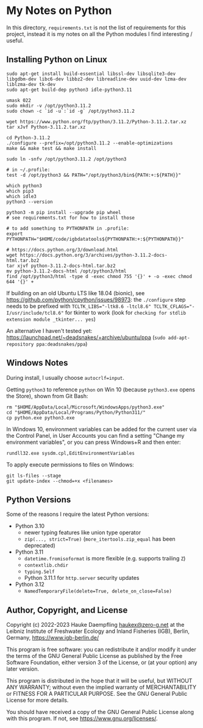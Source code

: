 My Notes on Python
==================

In this directory, `requirements.txt` is not the list of requirements
for this project, instead it is my notes on all the Python modules
I find interesting / useful.

Installing Python on Linux
--------------------------

    sudo apt-get install build-essential libssl-dev libsqlite3-dev libgdbm-dev libc6-dev libbz2-dev libreadline-dev uuid-dev lzma-dev liblzma-dev tk-dev
    sudo apt-get build-dep python3 idle-python3.11
    
    umask 022
    sudo mkdir -v /opt/python3.11.2
    sudo chown -c `id -u`:`id -g` /opt/python3.11.2
    
    wget https://www.python.org/ftp/python/3.11.2/Python-3.11.2.tar.xz
    tar xJvf Python-3.11.2.tar.xz
    
    cd Python-3.11.2
    ./configure --prefix=/opt/python3.11.2 --enable-optimizations
    make && make test && make install
    
    sudo ln -snfv /opt/python3.11.2 /opt/python3
    
    # in ~/.profile:
    test -d /opt/python3 && PATH="/opt/python3/bin${PATH:+:${PATH}}"
    
    which python3
    which pip3
    which idle3
    python3 --version
    
    python3 -m pip install --upgrade pip wheel
    # see requirements.txt for how to install those
    
    # to add something to PYTHONPATH in .profile:
    export PYTHONPATH="$HOME/code/igbdatatools${PYTHONPATH:+:${PYTHONPATH}}"
    
    # https://docs.python.org/3/download.html
    wget https://docs.python.org/3/archives/python-3.11.2-docs-html.tar.bz2
    tar xjvf python-3.11.2-docs-html.tar.bz2
    mv python-3.11.2-docs-html /opt/python3/html
    find /opt/python3/html -type d -exec chmod 755 '{}' + -o -exec chmod 644 '{}' +

If building on an old Ubuntu LTS like 18.04 (bionic), see <https://github.com/python/cpython/issues/98973>:
the `./configure` step needs to be prefixed with `TCLTK_LIBS="-ltk8.6 -ltcl8.6" TCLTK_CFLAGS="-I/usr/include/tcl8.6"`
for tkinter to work (look for `checking for stdlib extension module _tkinter... yes`)

An alternative I haven't tested yet: <https://launchpad.net/~deadsnakes/+archive/ubuntu/ppa>
(`sudo add-apt-repository ppa:deadsnakes/ppa`)

Windows Notes
-------------

During install, I usually choose `autocrlf=input`.

Getting `python3` to reference `python` on Win 10 (because `python3.exe`
opens the Store), shown from Git Bash:

    rm "$HOME/AppData/Local/Microsoft/WindowsApps/python3.exe"
    cd "$HOME/AppData/Local/Programs/Python/Python311/"
    cp python.exe python3.exe

In Windows 10, environment variables can be added for the current user via the
Control Panel, in User Accounts you can find a setting "Change my environment
variables", or you can press Windows+R and then enter:

    rundll32.exe sysdm.cpl,EditEnvironmentVariables

To apply execute permissions to files on Windows:

    git ls-files --stage
    git update-index --chmod=+x <filenames>

Python Versions
---------------

Some of the reasons I require the latest Python versions:

- Python 3.10
  - newer typing features like union type operator
  - `zip(..., strict=True)` (`more_itertools.zip_equal` has been deprecated)
- Python 3.11
  - `datetime.fromisoformat` is more flexible (e.g. supports trailing `Z`)
  - `contextlib.chdir`
  - `typing.Self`
  - Python 3.11.1 for `http.server` security updates
- Python 3.12
  - `NamedTemporaryFile(delete=True, delete_on_close=False)`


Author, Copyright, and License
------------------------------

Copyright (c) 2022-2023 Hauke Daempfling <haukex@zero-g.net>
at the Leibniz Institute of Freshwater Ecology and Inland Fisheries (IGB),
Berlin, Germany, <https://www.igb-berlin.de/>

This program is free software: you can redistribute it and/or modify
it under the terms of the GNU General Public License as published by
the Free Software Foundation, either version 3 of the License, or
(at your option) any later version.

This program is distributed in the hope that it will be useful,
but WITHOUT ANY WARRANTY; without even the implied warranty of
MERCHANTABILITY or FITNESS FOR A PARTICULAR PURPOSE. See the
GNU General Public License for more details.

You should have received a copy of the GNU General Public License
along with this program. If not, see <https://www.gnu.org/licenses/>.

